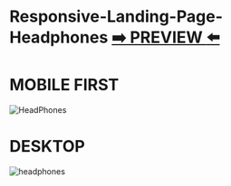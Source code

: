 
# Responsive-Landing-Page-Headphones [:arrow_right: PREVIEW :arrow_left:](https://erik161.github.io/Responsive-Landing-Page-Headphones/) 


# MOBILE FIRST
![HeadPhones](https://user-images.githubusercontent.com/26189854/171473583-aa2180d8-c9c0-4436-a8df-c45a3ebe65f6.gif)


# DESKTOP
![headphones](https://user-images.githubusercontent.com/26189854/171470174-2e33c770-4fc2-46a3-8ab7-cce69de0c9a9.png)
